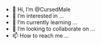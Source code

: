 - 👋 Hi, I’m @CursedMale
- 👀 I’m interested in ...
- 🌱 I’m currently learning ...
- 💞️ I’m looking to collaborate on ...
- 📫 How to reach me ...

<!---
CursedMale/CursedMale is a ✨ special ✨ repository because its `README.md` (this file) appears on your GitHub profile.
You can click the Preview link to take a look at your changes.
--->
